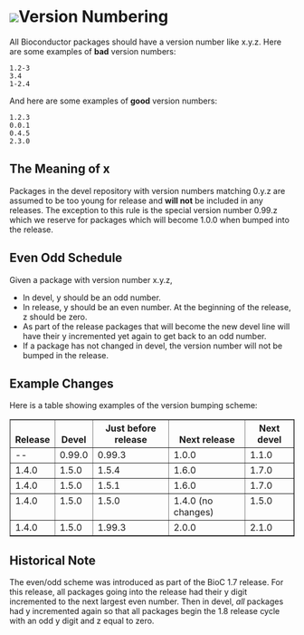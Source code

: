 ![](/images/icons/magnifier.gif)Version Numbering
=================

All Bioconductor packages should have a version number like x.y.z.
Here are some examples of **bad** version numbers:
    
    1.2-3
    3.4
    1-2.4

And here are some examples of **good** version numbers:

    1.2.3
    0.0.1
    0.4.5
    2.3.0

The Meaning of x
----------------
Packages in the devel repository with version numbers matching 0.y.z
are assumed to be too young for release and **will not** be included
in any releases. The exception to this rule is the special version
number 0.99.z which we reserve for packages which will become 1.0.0
when bumped into the release.


Even Odd Schedule
-----------------

Given a package with version number x.y.z,

* In devel, y should be an odd number.
* In release, y should be an even number.  At the beginning of the
  release, z should be zero.
* As part of the release packages that will become the new devel line
  will have their y incremented yet again to get back to an odd
  number.
* If a package has not changed in devel, the version number will not
  be bumped in the release.


Example Changes
---------------

Here is a table showing examples of the version bumping scheme:

<table border="1">
<thead valign="bottom">
<tr>
  <th class="head">Release</th>
  <th class="head">Devel</th>
  <th class="head">Just before release</th>
  <th class="head">Next release</th>
  <th class="head">Next devel</th>
</tr>
</thead>
<tbody valign="top">
<tr>
  <td>--</td><td>0.99.0</td><td>0.99.3</td><td>1.0.0</td><td>1.1.0</td>
</tr>
<tr>
  <td>1.4.0</td><td>1.5.0</td><td>1.5.4</td><td>1.6.0</td><td>1.7.0</td>
</tr>
<tr>
  <td>1.4.0</td><td>1.5.0</td><td>1.5.1</td><td>1.6.0</td><td>1.7.0</td>
</tr>
<tr>
  <td>1.4.0</td><td>1.5.0</td><td>1.5.0</td><td>1.4.0 (no changes)</td><td>1.5.0</td>
</tr>
<tr>
  <td>1.4.0</td><td>1.5.0</td><td>1.99.3</td><td>2.0.0</td><td>2.1.0</td>
</tr>
</tbody>
</table>

Historical Note
---------------

The even/odd scheme was introduced as part of the BioC 1.7 release.
For this release, all packages going into the release had their y
digit incremented to the next largest even number.  Then in devel,
*all* packages had y incremented again so that all packages begin the
1.8 release cycle with an odd y digit and z equal to zero.
